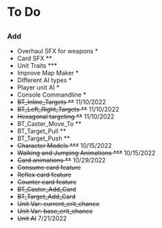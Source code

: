# To Do

## 

### Add
- Overhaul SFX for weapons *
- Card SFX **
- Unit Traits ***
- Improve Map Maker *
- Different AI types *
- Player unit AI *
- Console Commandline *
- <s>BT_Inline_Targets **</s> 11/10/2022
- <s>BT_Left_Right_Targets **</s> 11/10/2022
- <s>Hexagonal targeting **</s> 11/10/2022
- BT_Caster_Move_To **
- BT_Target_Pull **
- BT_Target_Push **
- <s>Character Models ***</s> 10/15/2022
- <s>Walking and Jumping Animations ***</s> 10/15/2022
- <s>Card animations **</s> 10/29/2022
- <s>Consume card feature</s>
- <s>Reflex card feature</s>
- <s>Counter card feature</s>
- <s>BT_Caster_Add_Card</s>
- <s>BT_Target_Add_Card</s>
- <s>Unit Var: current_crit_chance</s>
- <s>Unit Var: base_crit_chance</s>
- <s>Unit AI</s> 7/21/2022